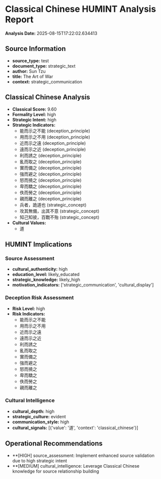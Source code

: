 # Classical Chinese HUMINT Analysis Report
**Analysis Date:** 2025-08-15T17:22:02.634413

## Source Information
- **source_type:** test
- **document_type:** strategic_text
- **author:** Sun Tzu
- **title:** The Art of War
- **context:** strategic_communication

## Classical Chinese Analysis
- **Classical Score:** 9.60
- **Formality Level:** high
- **Strategic Intent:** high
- **Strategic Indicators:**
  - 能而示之不能 (deception_principle)
  - 用而示之不用 (deception_principle)
  - 近而示之遠 (deception_principle)
  - 遠而示之近 (deception_principle)
  - 利而誘之 (deception_principle)
  - 亂而取之 (deception_principle)
  - 實而備之 (deception_principle)
  - 強而避之 (deception_principle)
  - 怒而撓之 (deception_principle)
  - 卑而驕之 (deception_principle)
  - 佚而勞之 (deception_principle)
  - 親而離之 (deception_principle)
  - 兵者，詭道也 (strategic_concept)
  - 攻其無備，出其不意 (strategic_concept)
  - 知己知彼，百戰不殆 (strategic_concept)
- **Cultural Values:**
  - 道

## HUMINT Implications
### Source Assessment
- **cultural_authenticity:** high
- **education_level:** likely_educated
- **strategic_knowledge:** likely_high
- **motivation_indicators:** ['strategic_communication', 'cultural_display']
### Deception Risk Assessment
- **Risk Level:** high
- **Risk Indicators:**
  - 能而示之不能
  - 用而示之不用
  - 近而示之遠
  - 遠而示之近
  - 利而誘之
  - 亂而取之
  - 實而備之
  - 強而避之
  - 怒而撓之
  - 卑而驕之
  - 佚而勞之
  - 親而離之
### Cultural Intelligence
- **cultural_depth:** high
- **strategic_culture:** evident
- **communication_style:** high
- **cultural_signals:** [{'value': '道', 'context': 'classical_chinese'}]

## Operational Recommendations
- **[HIGH] source_assessment: Implement enhanced source validation due to high strategic intent
- **[MEDIUM] cultural_intelligence: Leverage Classical Chinese knowledge for source relationship building